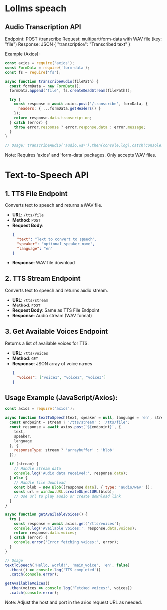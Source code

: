 # Lollms speach

## Audio Transcription API

Endpoint: POST /transcribe
Request: multipart/form-data with WAV file (key: "file")
Response: JSON { "transcription": "Transcribed text" }

Example (Axios):
```javascript
const axios = require('axios');
const FormData = require('form-data');
const fs = require('fs');

async function transcribeAudio(filePath) {
  const formData = new FormData();
  formData.append('file', fs.createReadStream(filePath));

  try {
    const response = await axios.post('/transcribe', formData, {
      headers: { ...formData.getHeaders() }
    });
    return response.data.transcription;
  } catch (error) {
    throw error.response ? error.response.data : error.message;
  }
}

// Usage: transcribeAudio('audio.wav').then(console.log).catch(console.error);
```

Note: Requires 'axios' and 'form-data' packages. Only accepts WAV files.

# Text-to-Speech API

## 1. TTS File Endpoint

Converts text to speech and returns a WAV file.

- **URL**: `/tts/file`
- **Method**: `POST`
- **Request Body**:
  ```json
  {
    "text": "Text to convert to speech",
    "speaker": "optional_speaker_name",
    "language": "en"
  }
  ```
- **Response**: WAV file download

## 2. TTS Stream Endpoint

Converts text to speech and returns audio stream.

- **URL**: `/tts/stream`
- **Method**: `POST`
- **Request Body**: Same as TTS File Endpoint
- **Response**: Audio stream (WAV format)

## 3. Get Available Voices Endpoint

Returns a list of available voices for TTS.

- **URL**: `/tts/voices`
- **Method**: `GET`
- **Response**: JSON array of voice names
  ```json
  {
    "voices": ["voice1", "voice2", "voice3"]
  }
  ```

## Usage Example (JavaScript/Axios):

```javascript
const axios = require('axios');

async function textToSpeech(text, speaker = null, language = 'en', stream = false) {
  const endpoint = stream ? '/tts/stream' : '/tts/file';
  const response = await axios.post(`${endpoint}`, {
    text,
    speaker,
    language
  }, {
    responseType: stream ? 'arraybuffer' : 'blob'
  });

  if (stream) {
    // Handle stream data
    console.log('Audio data received:', response.data);
  } else {
    // Handle file download
    const blob = new Blob([response.data], { type: 'audio/wav' });
    const url = window.URL.createObjectURL(blob);
    // Use url to play audio or create download link
  }
}

async function getAvailableVoices() {
  try {
    const response = await axios.get('/tts/voices');
    console.log('Available voices:', response.data.voices);
    return response.data.voices;
  } catch (error) {
    console.error('Error fetching voices:', error);
  }
}

// Usage
textToSpeech('Hello, world!', 'main_voice', 'en', false)
  .then(() => console.log('TTS completed'))
  .catch(console.error);

getAvailableVoices()
  .then(voices => console.log('Fetched voices:', voices))
  .catch(console.error);
```

Note: Adjust the host and port in the axios request URL as needed.